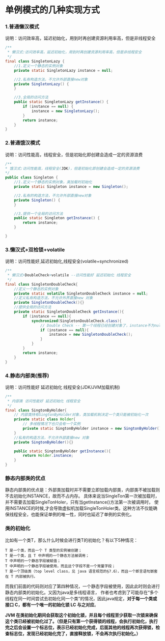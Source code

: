 # 单例模式的几种实现方式

### 1.普通懒汉模式

说明：访问效率高，延迟初始化，用到时再创建资源利用率高，但是非线程安全
````java
/**
 * 懒汉式:访问效率高，延迟初始化，用到时再创建资源利用率高，但是非线程安全
 */
final class SingletonLazy {
    //1.定义一个静态的实例对象
    private static SingletonLazy instance = null;

    //2.私有构造方法，不允许外部直接new对象
    private SingletonLazy() {
    }

    //3.全局的访问方法
    public static SingletonLazy getInstance() {
        if (instance == null) {
            instance = new SingletonLazy();
        }
        return instance;
    }
}
````
### 2.普通饿汉模式

说明：访问性能高，线程安全，但是初始化即创建会造成一定的资源浪费
````java
/**
* 饿汉式:访问性能高，线程安全(JDK)，但是初始化即创建会造成一定的资源浪费
*/
public class Singleton {
    //1.定义一个静态的实例对象，类加载时初始化
    private static Singleton instance = new Singleton();

    //2.私有的构造方法，不允许外部直接new对象
    private Singleton() {
    }

    //3.提供一个全局的访问方法
    public static Singleton getInstance() {
        return instance;
    }

}
````
### 3.懒汉式+双检锁+volatile

说明：访问性能好,延迟初始化,线程安全(volatile+synchronized)
````java
/**
 * 懒汉式+DoubleCheck+volatile --访问性能好 延迟初始化 线程安全
 */
final class SingletonDoubleCheck{
    //定义一个静态的实例对象
    private static volatile SingletonDoubleCheck instance = null;
    //定义私有构造方法，不允许外界直接new 对象
    private SingletonDoubleCheck(){}
    //提供全局的访问方法
    private static SingletonDoubleCheck getInstance(){
        if (instance == null){
            synchronized(SingletonDoubleCheck.class){
                // Double Check -- 第一个线程已经创建对象了，instance不为null,此时不应该再创建对象
                if (instance == null){
                    instance = new SingletonDoubleCheck();
                }
            }
        }
        return instance;
    }
}
````

### 4.静态内部类(推荐)

说明：访问性能好 延迟初始化 线程安全(JDK/JVM加载机制)
````java
/**
 * 内部类 访问性能好 延迟初始化 线程安全
 */
final class SingtonByHolder{
    // 内部类持有SingtonByHolder对象，类加载机制决定一个类只能被初始化一次
    private static class Holder{
        // 多线程情况下也只会有一个实例
        private static SingtonByHolder instance = new SingtonByHolder();
    }
    //私有的构造方法，不允许外部直接new 对象
    private SingtonByHolder(){}

    public static SingtonByHolder getInstance(){
        return Holder.instance;
    }
}
````
### 静态内部类的优点

静态内部类的优点是：外部类加载时并不需要立即加载内部类，内部类不被加载则不去初始化INSTANCE，故而不占内存。
具体来说当SingleTon第一次被加载时，并不需要去加载SingleTonHoler，只有当getInstance()方法第一次被调用时，
使用INSTANCE的时候,才会导致虚拟机加载SingleTonHoler类。这种方法不仅能确保线程安全，也能保证单例的唯一性，同时也延迟了单例的实例化。

### 类的初始化
比如有一个类T，那么什么时候会进行类T的初始化？有以下5种情况：

    T 是一个类，而且一个 T 类型的实例被创建；
    T 是一个类，且 T 中声明的一个静态方法被调用；
    T 中声明的一个静态字段被赋值；
    T 中声明的一个静态字段被使用，而且这个字段不是一个常量字段；
    T 是一个顶级类（top level class，见 java 语言规范的§7.6），而且一个断言语句嵌套在 T 内部被执行。
    
而我们前面的代码则对应了第四种情况，一个静态字段被使用，因此此时则会进行静态内部类的初始化。又因为java是多线程语言，
作者也考虑到了可能存在“多个线程在同一时间尝试去初始化同一个类”的情况，因此java规定，**对于每一个类或接口 C，都有一个唯一的初始化锁 LC 与之对应**。

**JVM 在类初始化期间会获取这个初始化锁，并且每个线程至少获取一次锁来确保这个类已经被初始化过了。（但是只有第一个获得锁的线程，会执行初始化，执行完之后会设置一个标志位，表示已经初始化完成，后面其他的线程再次获得锁，检查标志位，发现已经初始化完了，直接释放锁，不会再次执行初始化。）**
